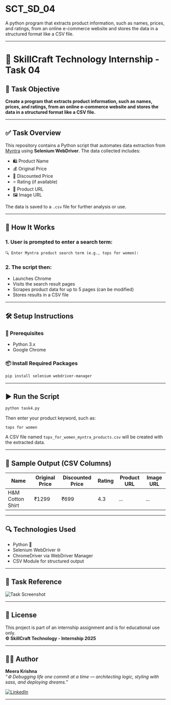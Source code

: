 # SCT_SD_04
A python program that extracts product information, such as names, prices, and ratings, from an online e-commerce website and stores the data in a structured format like a CSV file.

---

# 🧠 SkillCraft Technology Internship - Task 04

## 📌 Task Objective

**Create a program that extracts product information, such as names, prices, and ratings, from an online e-commerce website and stores the data in a structured format like a CSV file.**

---

## ✅ Task Overview

This repository contains a Python script that automates data extraction from [Myntra](https://www.myntra.com) using **Selenium WebDriver**. The data collected includes:

- 🛍️ Product Name  
- 💰 Original Price  
- 🔻 Discounted Price  
- ⭐ Rating (if available)  
- 🔗 Product URL  
- 🖼️ Image URL  

The data is saved to a `.csv` file for further analysis or use.

---

## 🚀 How It Works

### 1. User is prompted to enter a search term:
```
🔍 Enter Myntra product search term (e.g., tops for women):
```

### 2. The script then:
- Launches Chrome
- Visits the search result pages
- Scrapes product data for up to 5 pages (can be modified)
- Stores results in a CSV file

---

## 🛠️ Setup Instructions

### 🔧 Prerequisites
- Python 3.x
- Google Chrome

### 📦 Install Required Packages
```bash
pip install selenium webdriver-manager
```

---

## ▶️ Run the Script

```bash
python task4.py
```

Then enter your product keyword, such as:

```
tops for women
```

A CSV file named `tops_for_women_myntra_products.csv` will be created with the extracted data.

---

## 🧾 Sample Output (CSV Columns)

| Name              | Original Price | Discounted Price | Rating | Product URL | Image URL |
|-------------------|----------------|------------------|--------|-------------|-----------|
| H&M Cotton Shirt  | ₹1299          | ₹699             | 4.3    | ...         | ...       |

---

## 🔍 Technologies Used

- Python 🐍  
- Selenium WebDriver 🌐  
- ChromeDriver via WebDriver Manager  
- CSV Module for structured output  

---

## 📸 Task Reference

![Task Screenshot](57ee0f75-cba5-481b-b007-16e73af4263c.png)

---

## 📄 License

This project is part of an internship assignment and is for educational use only.  
**© SkillCraft Technology - Internship 2025**

---
## 👩‍💻 Author

**Meera Krishna**  
_“⚙️ Debugging life one commit at a time — architecting logic, styling with sass, and deploying dreams.”_

[![LinkedIn](https://img.shields.io/badge/LinkedIn-blue?logo=linkedin&style=flat-square)](https://www.linkedin.com/in/meera-krishna)

---

